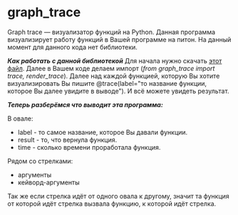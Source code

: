 # graph_trace
Graph trace — визуализатор функций на Python. Данная программа визуализирует работу функций в Вашей программе на питон. На данный момент для данного кода нет библиотеки.

***Как работать с данной библиотекой***
Для начала нужно скачать [этот файл](https://github.com/kirdeinega/graph_trace/blob/main/graph_trace.pye). Далее в Вашем коде делаем импорт (*from graph_trace import trace, render_trace*). Далее над каждой функцией, которую Вы хотите визуализировать Вы пишите @trace(label="то название функции, которое Вы далее увидите в выводе"). И всё можете увидеть результат.

***Теперь разберёмся что выводит эта программа:***

В овале:

* label - то самое название, которое Вы давали функции.
* result - то, что вернула функция.
* time - сколько времени проработала функция.

Рядом со стрелками:

* аргументы
* кейворд-аргументы

Так же если стрелка идёт от одного овала к другому, значит та функция от которой идёт стрелка вызвала функцию, к которой идёт стрелка.

